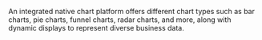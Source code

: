 
An integrated native chart platform offers different chart types such as bar charts, pie charts, funnel charts, radar charts, and more, along with dynamic displays to represent diverse business data.




